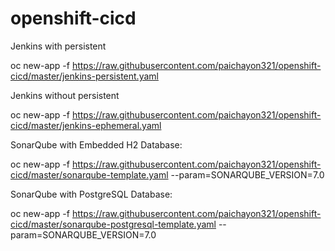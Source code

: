 # openshift-cicd
Jenkins with persistent

oc new-app -f https://raw.githubusercontent.com/paichayon321/openshift-cicd/master/jenkins-persistent.yaml

Jenkins without persistent

oc new-app -f https://raw.githubusercontent.com/paichayon321/openshift-cicd/master/jenkins-ephemeral.yaml

SonarQube with Embedded H2 Database:

oc new-app -f https://raw.githubusercontent.com/paichayon321/openshift-cicd/master/sonarqube-template.yaml --param=SONARQUBE_VERSION=7.0

SonarQube with PostgreSQL Database:

oc new-app -f https://raw.githubusercontent.com/paichayon321/openshift-cicd/master/sonarqube-postgresql-template.yaml --param=SONARQUBE_VERSION=7.0


